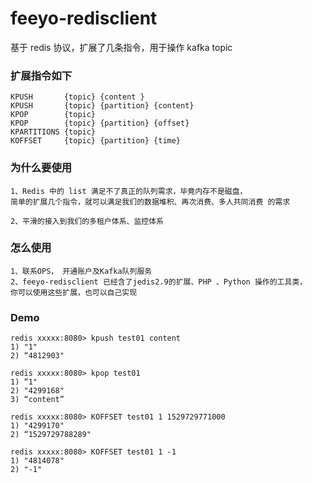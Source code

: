 # feeyo-redisclient

基于 redis 协议，扩展了几条指令，用于操作 kafka topic

###  扩展指令如下
	KPUSH 		{topic} {content }
	KPUSH 		{topic} {partition} {content}
	KPOP 		{topic}
	KPOP 		{topic} {partition} {offset}
	KPARTITIONS {topic}	    	 				
	KOFFSET 	{topic} {partition} {time}	
	
### 为什么要使用
	1、Redis 中的 list 满足不了真正的队列需求，毕竟内存不是磁盘，
	简单的扩展几个指令，就可以满足我们的数据堆积、再次消费、多人共同消费 的需求
	
	2、平滑的接入到我们的多租户体系、监控体系

### 怎么使用
	1、联系OPS， 开通账户及Kafka队列服务
	2、feeyo-redisclient 已经含了jedis2.9的扩展、PHP 、Python 操作的工具类， 
	你可以使用这些扩展，也可以自己实现
	
	
### Demo
	redis xxxxx:8080> kpush test01 content
	1) "1"
	2) “4812903"
	
	redis xxxxx:8080> kpop test01
	1) “1" 
	2) "4299168"
	3) “content”

	redis xxxxx:8080> KOFFSET test01 1 1529729771000
	1) "4299170"
	2) “1529729788289"

	redis xxxxx:8080> KOFFSET test01 1 -1
	1) "4814078"
	2) "-1"
	
	
